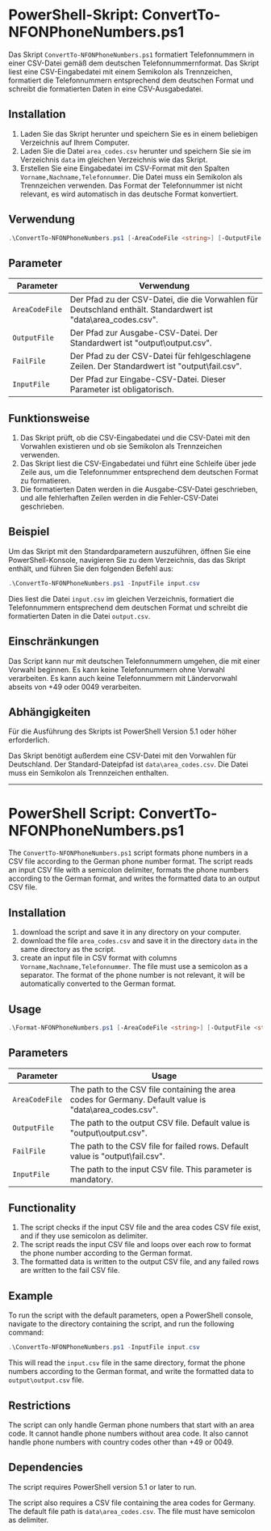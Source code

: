 # PowerShell-Skript: ConvertTo-NFONPhoneNumbers.ps1

Das Skript `ConvertTo-NFONPhoneNumbers.ps1` formatiert Telefonnummern in einer CSV-Datei gemäß dem deutschen Telefonnummernformat. Das Skript liest eine CSV-Eingabedatei mit einem Semikolon als Trennzeichen, formatiert die Telefonnummern entsprechend dem deutschen Format und schreibt die formatierten Daten in eine CSV-Ausgabedatei.

## Installation

1. Laden Sie das Skript herunter und speichern Sie es in einem beliebigen Verzeichnis auf Ihrem Computer.
2. Laden Sie die Datei `area_codes.csv` herunter und speichern Sie sie im Verzeichnis `data` im gleichen Verzeichnis wie das Skript.
3. Erstellen Sie eine Eingabedatei im CSV-Format mit den Spalten `Vorname,Nachname,Telefonnummer`. Die Datei muss ein Semikolon als Trennzeichen verwenden. Das Format der Telefonnummer ist nicht relevant, es wird automatisch in das deutsche Format konvertiert.

## Verwendung

```Powershell
.\ConvertTo-NFONPhoneNumbers.ps1 [-AreaCodeFile <string>] [-OutputFile <string>] [-FailFile <string>] [-InputFile] <string>
```

## Parameter

| Parameter      | Verwendung                                                                                                    |
| -------------- | ------------------------------------------------------------------------------------------------------------- |
| `AreaCodeFile` | Der Pfad zu der CSV-Datei, die die Vorwahlen für Deutschland enthält. Standardwert ist "data\area_codes.csv". |
| `OutputFile`   | Der Pfad zur Ausgabe-CSV-Datei. Der Standardwert ist "output\output.csv".                                     |
| `FailFile`     | Der Pfad zu der CSV-Datei für fehlgeschlagene Zeilen. Der Standardwert ist "output\fail.csv".                 |
| `InputFile`    | Der Pfad zur Eingabe-CSV-Datei. Dieser Parameter ist obligatorisch.                                           |

## Funktionsweise

1. Das Skript prüft, ob die CSV-Eingabedatei und die CSV-Datei mit den Vorwahlen existieren und ob sie Semikolon als Trennzeichen verwenden.
2. Das Skript liest die CSV-Eingabedatei und führt eine Schleife über jede Zeile aus, um die Telefonnummer entsprechend dem deutschen Format zu formatieren.
3. Die formatierten Daten werden in die Ausgabe-CSV-Datei geschrieben, und alle fehlerhaften Zeilen werden in die Fehler-CSV-Datei geschrieben.

## Beispiel

Um das Skript mit den Standardparametern auszuführen, öffnen Sie eine PowerShell-Konsole, navigieren Sie zu dem Verzeichnis, das das Skript enthält, und führen Sie den folgenden Befehl aus:

```powershell
.\ConvertTo-NFONPhoneNumbers.ps1 -InputFile input.csv
```

Dies liest die Datei `input.csv` im gleichen Verzeichnis, formatiert die Telefonnummern entsprechend dem deutschen Format und schreibt die formatierten Daten in die Datei `output.csv`.

## Einschränkungen

Das Script kann nur mit deutschen Telefonnummern umgehen, die mit einer Vorwahl beginnen. Es kann keine Telefonnummern ohne Vorwahl verarbeiten. Es kann auch keine Telefonnummern mit Ländervorwahl abseits von +49 oder 0049 verarbeiten.

## Abhängigkeiten

Für die Ausführung des Skripts ist PowerShell Version 5.1 oder höher erforderlich.

Das Skript benötigt außerdem eine CSV-Datei mit den Vorwahlen für Deutschland. Der Standard-Dateipfad ist `data\area_codes.csv`. Die Datei muss ein Semikolon als Trennzeichen enthalten.


----

# PowerShell Script: ConvertTo-NFONPhoneNumbers.ps1

The `ConvertTo-NFONPhoneNumbers.ps1` script formats phone numbers in a CSV file according to the German phone number format. The script reads an input CSV file with a semicolon delimiter, formats the phone numbers according to the German format, and writes the formatted data to an output CSV file.

## Installation

1. download the script and save it in any directory on your computer.
2. download the file `area_codes.csv` and save it in the directory `data` in the same directory as the script.
3. create an input file in CSV format with columns `Vorname,Nachname,Telefonnummer`. The file must use a semicolon as a separator. The format of the phone number is not relevant, it will be automatically converted to the German format.

## Usage

```powershell
.\Format-NFONPhoneNumbers.ps1 [-AreaCodeFile <string>] [-OutputFile <string>] [-FailFile <string>] [-InputFile] <string>
```

## Parameters

| Parameter      | Usage                                                                                                   |
| -------------- | ------------------------------------------------------------------------------------------------------- |
| `AreaCodeFile` | The path to the CSV file containing the area codes for Germany. Default value is "data\area_codes.csv". |
| `OutputFile`   | The path to the output CSV file. Default value is "output\output.csv".                                  |
| `FailFile`     | The path to the CSV file for failed rows. Default value is "output\fail.csv".                           |
| `InputFile`    | The path to the input CSV file. This parameter is mandatory.                                            |

## Functionality

1. The script checks if the input CSV file and the area codes CSV file exist, and if they use semicolon as delimiter.
2. The script reads the input CSV file and loops over each row to format the phone number according to the German format.
3. The formatted data is written to the output CSV file, and any failed rows are written to the fail CSV file.

## Example
To run the script with the default parameters, open a PowerShell console, navigate to the directory containing the script, and run the following command:

```powershell
.\ConvertTo-NFONPhoneNumbers.ps1 -InputFile input.csv
```

This will read the `input.csv` file in the same directory, format the phone numbers according to the German format, and write the formatted data to `output\output.csv` file.

## Restrictions

The script can only handle German phone numbers that start with an area code. It cannot handle phone numbers without area code. It also cannot handle phone numbers with country codes other than +49 or 0049.

## Dependencies

The script requires PowerShell version 5.1 or later to run.

The script also requires a CSV file containing the area codes for Germany. The default file path is `data\area_codes.csv`. The file must have semicolon as delimiter.